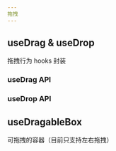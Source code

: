```yaml
---
拖拽
---
```


## useDrag & useDrop

拖拽行为 hooks 封装

<code src="./DragDemo.jsx"></code>

### useDrag API

<API hideTitle src='../../src/hooks/drag/useDrag.ts'></API>

### useDrop API

<API hideTitle src='../../src/hooks/drag/useDrop.ts'></API>

## useDragableBox

可拖拽的容器（目前只支持左右拖拽）

<code src="./DragableBoxDemo.jsx"></code>

<API src='../../src/hooks/drag/useDragableBox.ts'></API>
